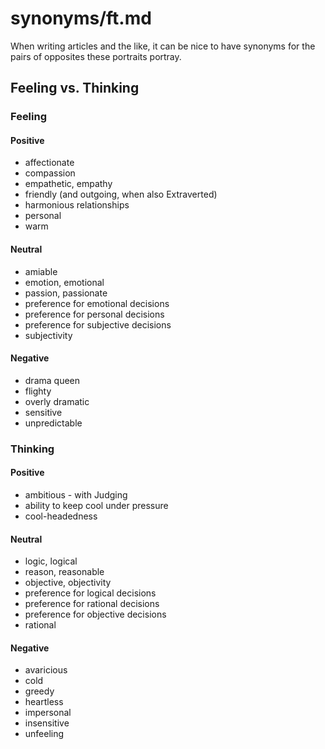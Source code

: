 
# synonyms/ft.md

When writing articles and the like, it can be nice to have synonyms for the pairs of opposites
these portraits portray.


## Feeling vs. Thinking

### Feeling

#### Positive
- affectionate
- compassion
- empathetic, empathy
- friendly (and outgoing, when also Extraverted)
- harmonious relationships
- personal
- warm

#### Neutral
- amiable
- emotion, emotional
- passion, passionate
- preference for emotional decisions
- preference for personal decisions
- preference for subjective decisions
- subjectivity

#### Negative
- drama queen
- flighty
- overly dramatic
- sensitive
- unpredictable


### Thinking

#### Positive
- ambitious - with Judging
- ability to keep cool under pressure
- cool-headedness

#### Neutral
- logic, logical
- reason, reasonable
- objective, objectivity
- preference for logical decisions
- preference for rational decisions
- preference for objective decisions
- rational

#### Negative
- avaricious
- cold
- greedy
- heartless
- impersonal
- insensitive
- unfeeling

